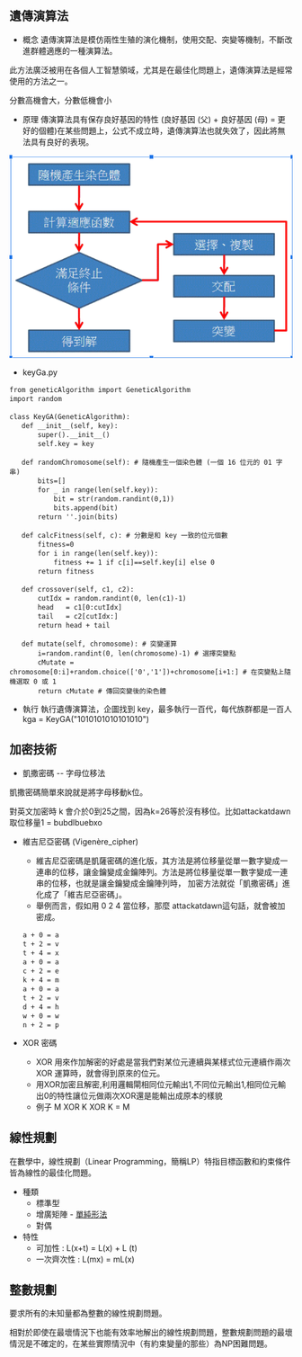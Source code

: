 ## 遺傳演算法

* 概念
遺傳演算法是模仿兩性生殖的演化機制，使用交配、突變等機制，不斷改進群體適應的一種演算法。

此方法廣泛被用在各個人工智慧領域，尤其是在最佳化問題上，遺傳演算法是經常使用的方法之一。

分數高機會大，分數低機會小

* 原理
傳演算法具有保存良好基因的特性 (良好基因 (父) + 良好基因 (母) = 更好的個體)在某些問題上，公式不成立時，遺傳演算法也就失效了，因此將無法具有良好的表現。

![Pic](https://github.com/hung890202/ai110b/blob/master/note/%E5%9C%96%E7%89%87/遺傳.jpg)

*  keyGa.py
```
from geneticAlgorithm import GeneticAlgorithm
import random
 
class KeyGA(GeneticAlgorithm):
   def __init__(self, key):
       super().__init__()
       self.key = key
 
   def randomChromosome(self): # 隨機產生一個染色體 (一個 16 位元的 01 字串)
       bits=[]
       for _ in range(len(self.key)):
           bit = str(random.randint(0,1))
           bits.append(bit)
       return ''.join(bits)
 
   def calcFitness(self, c): # 分數是和 key 一致的位元個數
       fitness=0
       for i in range(len(self.key)):
           fitness += 1 if c[i]==self.key[i] else 0
       return fitness
 
   def crossover(self, c1, c2):
       cutIdx = random.randint(0, len(c1)-1)
       head   = c1[0:cutIdx]
       tail   = c2[cutIdx:]
       return head + tail
   
   def mutate(self, chromosome): # 突變運算
       i=random.randint(0, len(chromosome)-1) # 選擇突變點
       cMutate = chromosome[0:i]+random.choice(['0','1'])+chromosome[i+1:] # 在突變點上隨機選取 0 或 1
       return cMutate # 傳回突變後的染色體
```

* 執行
執行遺傳演算法，企圖找到 key，最多執行一百代，每代族群都是一百人
kga = KeyGA("1010101010101010")

## 加密技術

* 凱撒密碼 -- 字母位移法

凱撒密碼簡單來說就是將字母移動k位。

對英文加密時 k 會介於0到25之間，因為k=26等於沒有移位。比如attackatdawn 取位移量1 = bubdlbuebxo

* 維吉尼亞密碼 (Vigenère_cipher)
    * 維吉尼亞密碼是凱薩密碼的進化版，其方法是將位移量從單一數字變成一連串的位移，讓金鑰變成金鑰陣列。方法是將位移量從單一數字變成一連串的位移，也就是讓金鑰變成金鑰陣列時， 加密方法就從「凱撒密碼」進化成了「維吉尼亞密碼」。
    * 舉例而言，假如用 0 2 4 當位移，那麼 attackatdawn這句話，就會被加密成。
    ```
    a + 0 = a
    t + 2 = v
    t + 4 = x
    a + 0 = a
    c + 2 = e
    k + 4 = m
    a + 0 = a
    t + 2 = v
    d + 4 = h
    w + 0 = w
    n + 2 = p
    ```

* XOR 密碼
    * XOR 用來作加解密的好處是當我們對某位元連續與某樣式位元連續作兩次 XOR 運算時，就會得到原來的位元。
    * 用XOR加密且解密,利用邏輯閘相同位元輸出1,不同位元輸出1,相同位元輸出0的特性讓位元做兩次XOR還是能輸出成原本的樣貌
    * 例子 M XOR K XOR K = M
    

## 線性規劃

在數學中，線性規劃（Linear Programming，簡稱LP）特指目標函數和約束條件皆為線性的最佳化問題。

* 種類
    * 標準型
    * 增廣矩陣 - [單純形法](https://zh.wikipedia.org/wiki/%E5%8D%95%E7%BA%AF%E5%BD%A2%E6%B3%95)
    * 對偶
* 特性
    * 可加性 : L(x+t) = L(x) + L (t)
    * 一次齊次性 : L(mx) = mL(x)

## 整數規劃
要求所有的未知量都為整數的線性規劃問題。

相對於即使在最壞情況下也能有效率地解出的線性規劃問題，整數規劃問題的最壞情況是不確定的，在某些實際情況中（有約束變量的那些）為NP困難問題。

